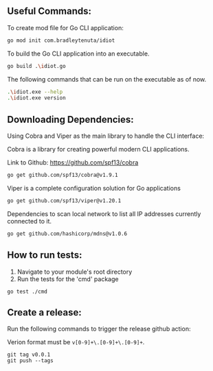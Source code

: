 ## Useful Commands:

To create mod file for Go CLI application:

```bash
go mod init com.bradleytenuta/idiot
```

To build the Go CLI application into an executable.

```bash
go build .\idiot.go
```

The following commands that can be run on the executable as of now.

```bash
.\idiot.exe --help
.\idiot.exe version
```

## Downloading Dependencies:

Using Cobra and Viper as the main library to handle the CLI interface:

Cobra is a library for creating powerful modern CLI applications.

Link to Github: https://github.com/spf13/cobra

```bash
go get github.com/spf13/cobra@v1.9.1
```

Viper is a complete configuration solution for Go applications

```bash
go get github.com/spf13/viper@v1.20.1
```

Dependencies to scan local network to list all IP addresses currently connected to it.

```bash
go get github.com/hashicorp/mdns@v1.0.6
```

## How to run tests:

1. Navigate to your module's root directory
2. Run the tests for the 'cmd' package

`go test ./cmd`

## Create a release:

Run the following commands to trigger the release github action:

Verion format must be `v[0-9]+\.[0-9]+\.[0-9]+`.

```
git tag v0.0.1
git push --tags
```